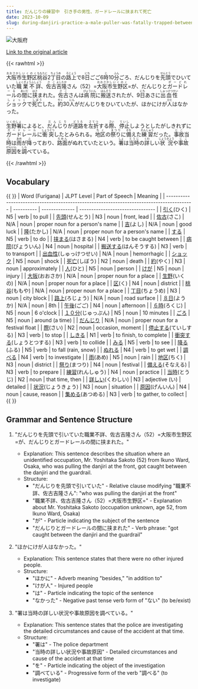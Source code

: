 ```yaml
---
title: だんじりの練習中　引き手の男性、ガードレールに挟まれて死亡
date: 2023-10-09
slug: during-danjiri-practice-a-male-puller-was-fatally-trapped-between-the-guardrail
---
```


![大阪府](https://www.asahicom.jp/imgopt/img/2733d17914/comm_L/AS20231009001152.jpg "大阪府")

[Link to the original article](https://asahi.com/articles/ASRB93PTZRB9PTIL001.html?iref=comtop_7_03)

{{< rawhtml >}}

<div>

<p><ruby>大阪市<rt>おおさかし</rt></ruby><ruby>生野区<rt>いくのく</rt></ruby><ruby>桃谷<rt>ももたに</rt></ruby>2<ruby>丁目<rt>ちょうめ</rt></ruby>の<ruby>路上<rt>ろじょう</rt></ruby>で8<ruby>日<rt>にち</rt></ruby>ごご6<ruby>時<rt>じ</rt></ruby>10<ruby>分<rt>ふん</rt></ruby>ごろ、だんじりを<ruby>先頭<rt>せんとう</rt></ruby>でひいていた<ruby>職業不詳<rt>しょくぎょうふしょう</rt></ruby>、<ruby>佐<rt>さ</rt></ruby><ruby>古<rt>こ</rt></ruby><ruby>吉<rt>よし</rt></ruby><ruby>隆<rt>たか</rt></ruby>さん（52）=<ruby>大阪市<rt>おおさかし</rt></ruby><ruby>生野区<rt>いくのく</rt></ruby>=が、だんじりと<ruby>ガードレール<rt>がーどれーる</rt></ruby>の<ruby>間<rt>あいだ</rt></ruby>に<ruby>挟<rt>はさ</rt></ruby>まれた。<ruby>佐<rt>さ</rt></ruby><ruby>古<rt>こ</rt></ruby>さんは<ruby>病院<rt>びょういん</rt></ruby>に<ruby>搬送<rt>はんそう</rt></ruby>されたが、9<ruby>日<rt>にち</rt></ruby>あさに<ruby>出血性<rt>しゅっけつせい</rt></ruby><ruby>ショック<rt>しょっく</rt></ruby>で<ruby>死亡<rt>しぼう</rt></ruby>した。<ruby>約<rt>やく</rt></ruby>30<ruby>人<rt>にん</rt></ruby>がだんじりをひいていたが、ほかにけが<ruby>人<rt>ひと</rt></ruby>はなかった。</p>

<p><ruby>生野署<rt>いくのしょ</rt></ruby>によると、<ruby>だんじり<rt>だんじり</rt></ruby>が<ruby>道路<rt>どうろ</rt></ruby>を<ruby>左折<rt>さてつ</rt></ruby>する<ruby>際<rt>さい</rt></ruby>、<ruby>停止<rt>ていし</rt></ruby>しようとしたがしきれずに<ruby>ガードレール<rt>ガードレール</rt></ruby>に<ruby>衝突<rt>しょうとつ</rt></ruby>したとみられる。<ruby>地区<rt>ちく</rt></ruby>の<ruby>祭り<rt>まつり</rt></ruby>に<ruby>備<rt>そな</rt></ruby>えた<ruby>練習<rt>れんしゅう</rt></ruby>だった。<ruby>事故<rt>じこ</rt></ruby>当<ruby>時<rt>じ</rt></ruby>は<ruby>雨<rt>あめ</rt></ruby>が<ruby>降<rt>ふ</rt></ruby>っており、<ruby>路面<rt>ろめん</rt></ruby>がぬれていたという。<ruby>署<rt>しょ</rt></ruby>は<ruby>当時<rt>とうじ</rt></ruby>の<ruby>詳<rt>くわ</rt></ruby>しい<ruby>状況<rt>じょうきょう</rt></ruby>や<ruby>事故<rt>じこ</rt></ruby><ruby>原因<rt>げんいん</rt></ruby>を<ruby>調<rt>しら</rt></ruby>べている。</p>

</div>
{{< /rawhtml >}}

## Vocabulary

{{ <sortabletable> }}
| Word (Furigana) | JLPT Level | Part of Speech | Meaning |
| ----------------------------------------------------------------------------------------- | ---------- | -------------- | -------------------------------- |
| [引く](https://jisho.org/search/%E5%BC%95%E3%81%8F)(ひく) | N5 | verb | to pull |
| [先頭](https://jisho.org/search/%E5%85%88%E9%A0%AD)(せんとう) | N3 | noun | front, lead |
| [佐古](https://jisho.org/search/%E4%BD%90%E5%8F%A4)(さこ) | N/A | noun | proper noun for a person's name |
| [吉](https://jisho.org/search/%E5%90%89)(よし) | N/A | noun | good luck |
| [隆](https://jisho.org/search/%E9%9A%86)(たかし) | N/A | noun | proper noun for a person's name |
| [する](https://jisho.org/search/%E3%81%99%E3%82%8B) | N5 | verb | to do |
| [挟まる](https://jisho.org/search/%E6%8C%9F%E3%81%BE%E3%82%8B)(はさまる) | N4 | verb | to be caught between |
| [病院](https://jisho.org/search/%E7%97%85%E9%99%A2)(びょういん) | N4 | noun | hospital |
| [搬送する](https://jisho.org/search/%E6%90%AC%E9%80%81%E3%81%99%E3%82%8B)(はんそうする) | N3 | verb | to transport |
| [出血性](https://jisho.org/search/%E5%87%BA%E8%A1%80%E6%80%A7)(しゅっけつせい) | N/A | noun | hemorrhagic |
| [ショック](https://jisho.org/search/%E3%82%B7%E3%83%A7%E3%83%83%E3%82%AF) | N5 | noun | shock |
| [死亡](https://jisho.org/search/%E6%AD%BB%E4%BA%A1)(しぼう) | N2 | noun | death |
| [約](https://jisho.org/search/%E7%B4%84)(やく) | N3 | noun | approximately |
| [人](https://jisho.org/search/%E4%BA%BA)(ひと) | N5 | noun | person |
| [けが](https://jisho.org/search/%E3%81%91%E3%81%8C) | N5 | noun | injury |
| [大阪](https://jisho.org/search/%E5%A4%A7%E9%98%AA)(おおさか) | N/A | noun | proper noun for a place |
| [生野](https://jisho.org/search/%E7%94%9F%E9%87%8E)(いくの) | N/A | noun | proper noun for a place |
| [区](https://jisho.org/search/%E5%8C%BA)(く) | N4 | noun | district |
| [桃谷](https://jisho.org/search/%E6%A1%83%E8%B0%B7)(ももや) | N/A | noun | proper noun for a place |
| [丁目](https://jisho.org/search/%E4%B8%81%E7%9B%AE)(ちょうめ) | N3 | noun | city block |
| [路上](https://jisho.org/search/%E8%B7%AF%E4%B8%8A)(ろじょう) | N/A | noun | road surface |
| [８日](https://jisho.org/search/%EF%BC%98%E6%97%A5)(ようか) | N/A | noun | 8th |
| [午後](https://jisho.org/search/%E5%8D%88%E5%BE%8C)(ごご) | N4 | noun | afternoon |
| [６時](https://jisho.org/search/%EF%BC%96%E6%99%82)(ろくじ) | N5 | noun | 6 o'clock |
| [１０分](https://jisho.org/search/%EF%BC%91%EF%BC%90%E5%88%86)(じゅっぷん) | N5 | noun | 10 minutes |
| [ごろ](https://jisho.org/search/%E3%81%94%E3%82%8D) | N5 | noun | around (a time) |
| [だんじり](https://jisho.org/search/%E3%81%A0%E3%82%93%E3%81%98%E3%82%8A) | N/A | noun | proper noun for a festival float |
| [際](https://jisho.org/search/%E9%9A%9B)(さい) | N2 | noun | occasion, moment |
| [停止する](https://jisho.org/search/%E5%81%9C%E6%AD%A2%E3%81%99%E3%82%8B)(ていしする) | N3 | verb | to stop |
| [しきる](https://jisho.org/search/%E3%81%97%E3%81%8D%E3%82%8B) | N1 | verb | to finish, to complete |
| [衝突する](https://jisho.org/search/%E8%A1%9D%E7%AA%81%E3%81%99%E3%82%8B)(しょうとつする) | N3 | verb | to collide |
| [みる](https://jisho.org/search/%E3%81%BF%E3%82%8B) | N5 | verb | to see |
| [降る](https://jisho.org/search/%E9%99%8D%E3%82%8B)(ふる) | N5 | verb | to fall (rain, snow) |
| [ぬれる](https://jisho.org/search/%E3%81%AC%E3%82%8C%E3%82%8B) | N4 | verb | to get wet |
| [調べる](https://jisho.org/search/%E8%AA%BF%E3%81%B9%E3%82%8B) | N4 | verb | to investigate |
| [雨](https://jisho.org/search/%E9%9B%A8)(あめ) | N5 | noun | rain |
| [地区](https://jisho.org/search/%E5%9C%B0%E5%8C%BA)(ちく) | N3 | noun | district |
| [祭り](https://jisho.org/search/%E7%A5%AD%E3%82%8A)(まつり) | N4 | noun | festival |
| [備える](https://jisho.org/search/%E5%82%99%E3%81%88%E3%82%8B)(そなえる) | N3 | verb | to prepare |
| [練習](https://jisho.org/search/%E7%B7%B4%E7%BF%92)(れんしゅう) | N4 | noun | practice |
| [当時](https://jisho.org/search/%E5%BD%93%E6%99%82)(とうじ) | N2 | noun | that time, then |
| [詳しい](https://jisho.org/search/%E8%A9%B3%E3%81%97%E3%81%84)(くわしい) | N3 | adjective (い) | detailed |
| [状況](https://jisho.org/search/%E7%8A%B6%E6%B3%81)(じょうきょう) | N3 | noun | situation |
| [原因](https://jisho.org/search/%E5%8E%9F%E5%9B%A0)(げんいん) | N4 | noun | cause, reason |
| [集める](https://jisho.org/search/%E9%9B%86%E3%82%81%E3%82%8B)(あつめる) | N3 | verb | to gather, to collect |
{{ </sortabletable> }}

## Grammar and Sentence Structure

1. "だんじりを先頭で引いていた職業不詳、佐古吉隆さん（52）=大阪市生野区=が、だんじりとガードレールの間に挟まれた。"

   - Explanation: This sentence describes the situation where an unidentified occupation, Mr. Yoshitaka Sakoto (52) from Ikuno Ward, Osaka, who was pulling the danjiri at the front, got caught between the danjiri and the guardrail.
   - Structure:
     - "だんじりを先頭で引いていた" - Relative clause modifying "職業不詳、佐古吉隆さん": "who was pulling the danjiri at the front"
     - "職業不詳、佐古吉隆さん（52）=大阪市生野区=" - Explanation about Mr. Yoshitaka Sakoto (occupation unknown, age 52, from Ikuno Ward, Osaka)
     - "が" - Particle indicating the subject of the sentence
     - "だんじりとガードレールの間に挟まれた" - Verb phrase: "got caught between the danjiri and the guardrail"

2. "ほかにけが人はなかった。"

   - Explanation: This sentence states that there were no other injured people.
   - Structure:
     - "ほかに" - Adverb meaning "besides," "in addition to"
     - "けが人" - Injured people
     - "は" - Particle indicating the topic of the sentence
     - "なかった" - Negative past tense verb form of "ない" (to be/exist)

3. "署は当時の詳しい状況や事故原因を調べている。"
   - Explanation: This sentence states that the police are investigating the detailed circumstances and cause of the accident at that time.
   - Structure:
     - "署は" - The police department
     - "当時の詳しい状況や事故原因" - Detailed circumstances and cause of the accident at that time
     - "を" - Particle indicating the object of the investigation
     - "調べている" - Progressive form of the verb "調べる" (to investigate)
